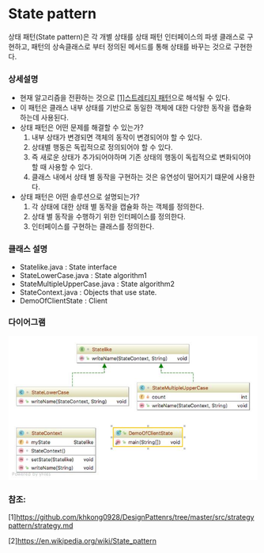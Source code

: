# State pattern
상태 패턴(State pattern)은 각 개별 상태를 상태 패턴 인터페이스의 파생 클래스로 구현하고, 패턴의 상속클래스로 부터 정의된 메서드를 통해 상태를 바꾸는 것으로 구현한다.
### 상세설명
 - 현재 알고리즘을 전환하는 것으로 [[1]스트레티지 패턴](https://github.com/khkong0928/DesignPattenrs/tree/master/src/strategypattern/strategy.md)으로 해석될 수 있다. 
 - 이 패턴은 클래스 내부 상태를 기반으로 동일한 객체에 대한 다양한 동작을 캡슐화하는데 사용된다.
 - 상태 패턴은 어떤 문제를 해결할 수 있는가?
   1. 내부 상태가 변경되면 객체의 동작이 변경되어야 할 수 있다.
   2. 상태별 행동은 독립적으로 정의되어야 할 수 있다.
   3. 즉 새로운 상태가 추가되어야하며 기존 상태의 행동이 독립적으로 변화되어야 할 때 사용할 수 있다.
   4. 클래스 내에서 상태 별 동작을 구현하는 것은 유연성이 떨어지기 떄문에 사용한다.
 - 상태 패턴은 어떤 솔루션으로 설명되는가?
   1. 각 상태에 대한 상태 별 동작을 캡슐화 하는 객체를 정의한다.
   2. 상태 별 동작을 수행하기 위한 인터페이스를 정의한다.
   3. 인터페이스를 구현하는 클래스를 정의한다.
 
### 클래스 설명
 - Statelike.java : State interface
 - StateLowerCase.java : State algorithm1
 - StateMultipleUpperCase.java : State algorithm2
 - StateContext.java : Objects that use state. 
 - DemoOfClientState : Client
 
### 다이어그램
![ex_screenshot](../../res/statepattern.jpeg)

### 참조:
[1]https://github.com/khkong0928/DesignPattenrs/tree/master/src/strategypattern/strategy.md

[2]https://en.wikipedia.org/wiki/State_pattern
